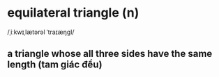 # equilateral triangle (n)

/ˌiːkwɪˌlætərəl ˈtraɪæŋɡl/

## a triangle whose all three sides have the same length (tam giác đều)

